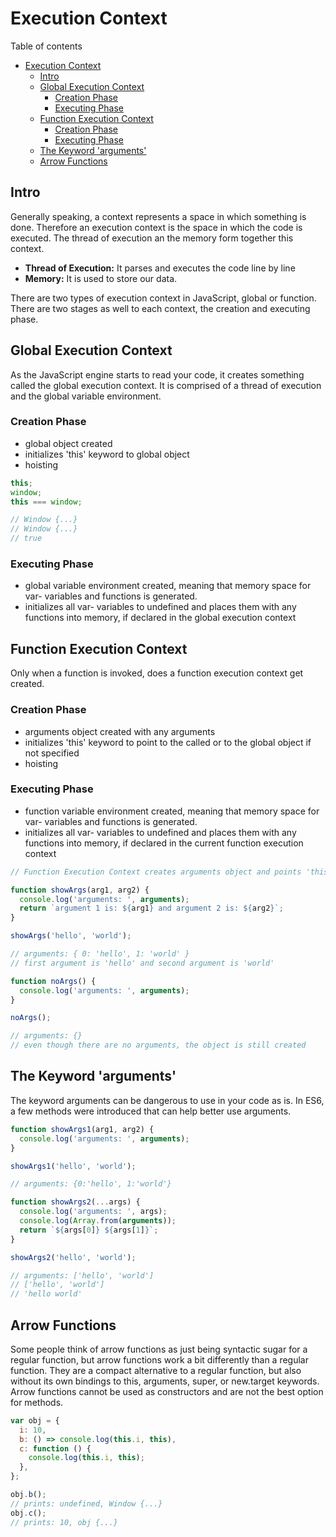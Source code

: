 # Execution Context

Table of contents

- [Execution Context](#execution-context)
  - [Intro](#intro)
  - [Global Execution Context](#global-execution-context)
    - [Creation Phase](#creation-phase)
    - [Executing Phase](#executing-phase)
  - [Function Execution Context](#function-execution-context)
    - [Creation Phase](#creation-phase-1)
    - [Executing Phase](#executing-phase-1)
  - [The Keyword 'arguments'](#the-keyword-arguments)
  - [Arrow Functions](#arrow-functions)

## Intro

Generally speaking, a context represents a space in which something is done. Therefore an execution context is the space in which the code is executed. The thread of execution an the memory form together this context.

- **Thread of Execution:** It parses and executes the code line by line
- **Memory:** It is used to store our data.

There are two types of execution context in JavaScript, global or function. There are two stages as well to each context, the creation and executing phase.

## Global Execution Context

As the JavaScript engine starts to read your code, it creates something called the global execution context. It is comprised of a thread of execution and the global variable environment.

### Creation Phase

- global object created
- initializes 'this' keyword to global object
- hoisting

```javascript
this;
window;
this === window;

// Window {...}
// Window {...}
// true
```

### Executing Phase

- global variable environment created, meaning that memory space for var- variables and functions is generated.
- initializes all var- variables to undefined and places them with any functions into memory, if declared in the global execution context

## Function Execution Context

Only when a function is invoked, does a function execution context get created.

### Creation Phase

- arguments object created with any arguments
- initializes 'this' keyword to point to the called or to the global object if not specified
- hoisting

### Executing Phase

- function variable environment created, meaning that memory space for var- variables and functions is generated.
- initializes all var- variables to undefined and places them with any functions into memory, if declared in the current function execution context

```javascript
// Function Execution Context creates arguments object and points 'this' to the object that called the function.

function showArgs(arg1, arg2) {
  console.log('arguments: ', arguments);
  return `argument 1 is: ${arg1} and argument 2 is: ${arg2}`;
}

showArgs('hello', 'world');

// arguments: { 0: 'hello', 1: 'world' }
// first argument is 'hello' and second argument is 'world'

function noArgs() {
  console.log('arguments: ', arguments);
}

noArgs();

// arguments: {}
// even though there are no arguments, the object is still created
```

## The Keyword 'arguments'

The keyword arguments can be dangerous to use in your code as is. In ES6, a few methods were introduced that can help better use arguments.

```javascript
function showArgs1(arg1, arg2) {
  console.log('arguments: ', arguments);
}

showArgs1('hello', 'world');

// arguments: {0:'hello', 1:'world'}

function showArgs2(...args) {
  console.log('arguments: ', args);
  console.log(Array.from(arguments));
  return `${args[0]} ${args[1]}`;
}

showArgs2('hello', 'world');

// arguments: ['hello', 'world']
// ['hello', 'world']
// 'hello world'
```

## Arrow Functions

Some people think of arrow functions as just being syntactic sugar for a regular function, but arrow functions work a bit differently than a regular function. They are a compact alternative to a regular function, but also without its own bindings to this, arguments, super, or new.target keywords. Arrow functions cannot be used as constructors and are not the best option for methods.

```javascript
var obj = {
  i: 10,
  b: () => console.log(this.i, this),
  c: function () {
    console.log(this.i, this);
  },
};

obj.b();
// prints: undefined, Window {...}
obj.c();
// prints: 10, obj {...}
```
